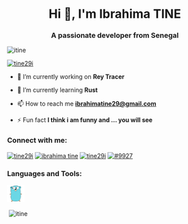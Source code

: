 <h1 align="center">Hi 👋,   I'm Ibrahima TINE</h1>
<h3 align="center">A passionate developer from Senegal</h3>


<p align="left"> <img src="https://komarev.com/ghpvc/?username=itine&label=Profile%20views&color=0e75b6&style=flat" alt="itine" /> </p>

<p align="left"> <a href="https://twitter.com/tine29i" target="blank"><img src="https://img.shields.io/twitter/follow/tine29i?logo=twitter&style=for-the-badge" alt="tine29i" /></a> </p>

- 🔭 I’m currently working on **Rey Tracer**

- 🌱 I’m currently learning **Rust**

- 📫 How to reach me **ibrahimatine29@gmail.com**

- ⚡ Fun fact **I think i am funny and ... you will see**

<h3 align="left">Connect with me:</h3>
<p align="left">
<a href="https://twitter.com/tine29i" target="blank"><img align="center" src="https://raw.githubusercontent.com/rahuldkjain/github-profile-readme-generator/master/src/images/icons/Social/twitter.svg" alt="tine29i" height="30" width="40" /></a>
<a href="https://linkedin.com/in/ibrahima tine" target="blank"><img align="center" src="https://raw.githubusercontent.com/rahuldkjain/github-profile-readme-generator/master/src/images/icons/Social/linked-in-alt.svg" alt="ibrahima tine" height="30" width="40" /></a>
<a href="https://instagram.com/tine29i" target="blank"><img align="center" src="https://raw.githubusercontent.com/rahuldkjain/github-profile-readme-generator/master/src/images/icons/Social/instagram.svg" alt="tine29i" height="30" width="40" /></a>
  <a href="https://discord.gg/#9927" target="blank"><img align="center" src="https://raw.githubusercontent.com/rahuldkjain/github-profile-readme-generator/master/src/images/icons/Social/discord.svg" alt="#9927" height="30" width="40" /></a>

</p>

<h3 align="left">Languages and Tools:</h3>
<p align="left"> <a href="https://golang.org" target="_blank" rel="noreferrer"> <img src="https://raw.githubusercontent.com/devicons/devicon/master/icons/go/go-original.svg" alt="go" width="40" height="40"/> </a> </p>



<p>&nbsp;<img align="center" src="https://github-readme-stats.vercel.app/api?username=itine&show_icons=true&locale=en" alt="itine" /></p>

